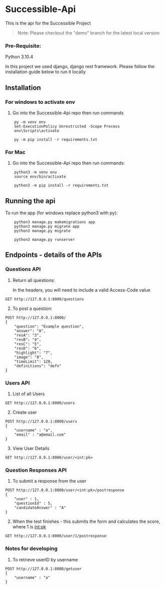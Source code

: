 # Successible-Api

This is the api for the Successible Project

> Note: Please checkout the "demo" branch for the latest local version

### Pre-Requisite:
Python 3.10.4

In this project we used django, django rest framework. Please follow the installation guide below to run it locally

## Installation

### For windows to activate env
1. Go into the Successible-Api repo then run commands
```
    py -m venv env
    Set-ExecutionPolicy Unrestricted -Scope Process
    env\Scripts\activate
```
```
    py -m pip install -r requirements.txt
```

### For Mac
1. Go into the Successible-Api repo then run commands:
```
    python3 -m venv env  
    source env/bin/activate
```
```
    python3 -m pip install -r requirements.txt 
```

## Running the api

To run the app (for windows replace python3 with py):

```
    python3 manage.py makemigrations app
    python3 manage.py migrate app
    python3 manage.py migrate   

    python3 manage.py runserver 
```

## Endpoints - details of the APIs

### Questions API

1. Return all questions:

    In the headers, you will need to include a valid Access-Code value
```
GET http://127.0.0.1:8000/questions
```
2. To post a question:
```
POST http://127.0.0.1:8000/
{
    "question": "Example question",
    "answer": "A",
    "resA": "3",
    "resB": "4",
    "resC": "5",
    "resD": "6",
    "highlight": "7",
    "image": "8",
    "timeLimit": 120,
    "definitions": "defn"
}
```

### Users API

1. List of all Users
```
GET http://127.0.0.1:8000/users
```

2. Create user
```
POST http://127.0.0.1:8000/users
{
    "username" : "a",
    "email" : "a@email.com"
}
```

3. View User Details
```
GET http://127.0.0.1:8000/user/<int:pk>
```

### Question Responses API

1. To submit a response from the user
```
POST http://127.0.0.1:8000/user/<int:pk>/postresponse
{
    "user" : 1,
    "questionId" : 5,
    "candidateAnswer" : "A"
}
```

2. When the test finishes - this submits the form and calculates the score, where 1 is <int:pk>
```
GET http://127.0.0.1:8000/user/1/postresponse
```
### Notes for developing

1. To retrieve userID by username
```
POST http://127.0.0.1:8000/getuser
{
    "username" : "a"
}
```
